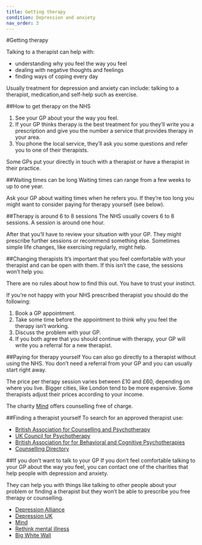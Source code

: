 ```yaml
---
title: Getting therapy
condition: Depression and anxiety
nav_order: 3
---
```


#Getting therapy

Talking to a therapist can help with:

- understanding why you feel the way you feel
- dealing with negative thoughts and feelings
- finding ways of coping every day

Usually treatment for depression and anxiety can include: talking to a therapist, medication,and self-help such as exercise.

##How to get therapy on the NHS

1. See your GP about your the way you feel.
2. If your GP thinks therapy is the best treatment for you they’ll write you a prescription and give you the number a service that provides therapy in your area.
3. You phone the local service, they’ll ask you some questions and refer you to one of their therapists.

<div class="callout-box">
  <p>Some GPs put your directly in touch with a therapist or have a therapist in their practice.</p>
</div>

##Waiting times can be long
Waiting times can range from a few weeks to up to one year.

Ask your GP about waiting times when he refers you. If they’re too long you might want to consider paying for therapy yourself (see below).

##Therapy is around 6 to 8 sessions
The NHS usually covers 6 to 8 sessions. A session is around one hour.

After that you’ll have to review your situation with your GP. They might prescribe further sessions or recommend something else. Sometimes simple life changes, like exercising regularly, might help.

##Changing therapists
It’s important that you feel comfortable with your therapist and can be open with them. If this isn’t the case, the sessions won’t help you.

There are no rules about how to find this out. You have to trust your instinct.

If you’re not happy with your NHS prescribed therapist you should do the following:

1. Book a GP appointment.
2. Take some time before the appointment to think why you feel the therapy isn’t working.
3. Discuss the problem with your GP.
4. If you both agree that you should continue with therapy, your GP will write you a referral for a new therapist.

##Paying for therapy yourself
You can also go directly to a therapist without using the NHS. You don’t need a referral from your GP and you can usually start right away.

The price per therapy session varies between £10 and £60, depending on where you live. Bigger cities, like London tend to be more expensive. Some therapists adjust their prices according to your income.

The charity [Mind](http://www.mind.org.uk/) offers counselling free of charge.

##Finding a therapist yourself
To search for an approved therapist use:

- [British Association for Counselling and Psychotherapy](http://www.bacp.co.uk/seeking_therapist/right_therapist.php)
- [UK Council for Psychotherapy](http://members.psychotherapy.org.uk/findATherapist)
- [British Association for for Behavioral and Cognitive Psychotherapies](http://www.cbtregisteruk.com/Default.aspx)
- [Counselling Directory](http://www.counselling-directory.org.uk/)

##If you don’t want to talk to your GP
If you don’t feel comfortable talking to your GP about the way you feel, you can contact one of the charities that help people with depression and anxiety.

They can help you with things like talking to other people about your problem or finding a therapist but they won’t be able to prescribe you free therapy or counselling.

- [Depression Alliance](http://www.depressionalliance.org/)
- [Depression UK](http://www.depressionuk.org/index.shtml)
- [Mind](http://www.mind.org.uk/information-support/types-of-mental-health-problems/depression/)
- [Rethink mental illness](http://www.rethink.org/diagnosis-treatment/conditions/depression)
- [Big White Wall](https://www.bigwhitewall.com/landing-pages/landingv3.aspx)
